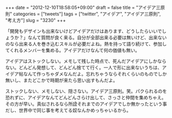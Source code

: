 +++
date = "2012-12-10T18:58:05+09:00"
draft = false
title = "アイデア三原則"
categories = ["tweets"]
tags = ["twitter", "アイデア", "アイデア三原則", "考え方"]
slug = "3230"
+++

「開発もデザインも出来ないけどアイデアだけはあります、どうしたらいいでしょうか？」なんて質問が良く来る。自分が全部出来る必要は無いけど、出来ないのなら出来る人を巻き込むスキルが必要だよね。熱を持って語り続けて、参加してくれるメンバーを集める。アイデアだけなんて何の価値も無い。

アイデアはストックしない。メモして残した時点で、死んだアイデアにしかならない。どんどん発想して、どんどん捨てて行く。一人で形に出来ないうちは、アイデア帖なんて作っちゃダメなんだよ。忘れちゃうならそれくらいのものでしか無いし、またどこかで時期が来たら思い出すもんだよ。

ストックしない、メモしない、隠さない。アイデア三原則。笑。パクられるのを恐れずに、アイデアなんてどんどんさらけ出して、さっさと仲間を集めちゃえ。その方が早い。真似されるなら所詮それまでのアイデアでしか無かったという事だし、世界中で同じ事を考えてる奴なんかめっちゃいるから。
